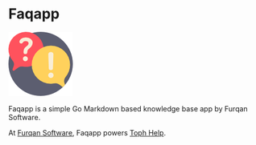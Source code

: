 # Faqapp

![](assets/logo_128.png)

Faqapp is a simple Go Markdown based knowledge base app by Furqan Software.

At [Furqan Software](https://furqansoftware.com/), Faqapp powers [Toph Help](https://help.toph.co/).
